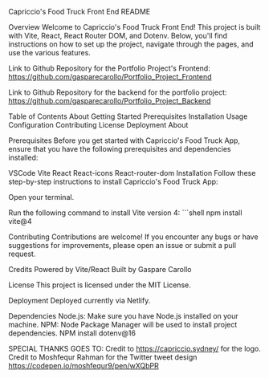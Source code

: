 Capriccio's Food Truck Front End README

Overview
Welcome to Capriccio's Food Truck Front End! This project is built with Vite, React, React Router DOM, and Dotenv. Below, you'll find instructions on how to set up the project, navigate through the pages, and use the various features.

Link to Github Repository for the Portfolio Project's Frontend: https://github.com/gasparecarollo/Portfolio_Project_Frontend

Link to Github Repository for the backend for the portfolio project: https://github.com/gasparecarollo/Portfolio_Project_Backend

Table of Contents
About
Getting Started
Prerequisites
Installation
Usage
Configuration
Contributing
License
Deployment
About


Prerequisites
Before you get started with Capriccio's Food Truck App, ensure that you have the following prerequisites and dependencies installed:

VSCode
Vite
React
React-icons
React-router-dom
Installation
Follow these step-by-step instructions to install Capriccio's Food Truck App:

Open your terminal.

Run the following command to install Vite version 4:    ```shell    npm install vite@4

Contributing
Contributions are welcome! If you encounter any bugs or have suggestions for improvements, please open an issue or submit a pull request.

Credits
Powered by Vite/React
Built by Gaspare Carollo

License
This project is licensed under the MIT License.

Deployment
Deployed currently via Netlify.

Dependencies
Node.js: Make sure you have Node.js installed on your machine.
NPM: Node Package Manager will be used to install project dependencies.
NPM install dotenv@16

SPECIAL THANKS GOES TO:
Credit to https://capriccio.sydney/ for the logo.
Credit to Moshfequr Rahman for the Twitter tweet design https://codepen.io/moshfequr9/pen/wXQbPR

